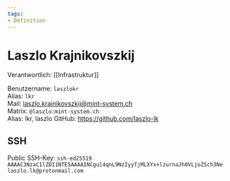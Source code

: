 ```yaml
---
tags:
- Definition
---
```

# Laszlo Krajnikovszkij

Verantwortlich: [[Infrastruktur]]

Benutzername: `laszlokr`\
Alias: `lkr`\
Mail: <laszlo.krajnikovszkij@mint-system.ch>\
Matrix: `@laszlo:mint-system.ch`\
Alias: lkr, laszlo
GitHub: https://github.com/laszlo-lk

## SSH

Public SSH-Key: `ssh-ed25519 AAAAC3NzaC1lZDI1NTE5AAAAINCgul4qnL9NzIyyTjMLXYx+lzurnaJh0VLjoZSch3Ne laszlo.lk@protonmail.com`